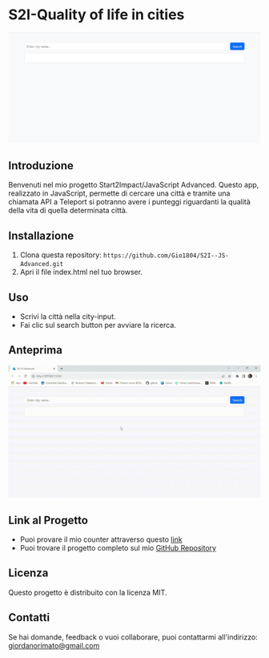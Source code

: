 # S2I-Quality of life in cities

![App Screenshot](/src/img/Screenshot.png)

## Introduzione
Benvenuti nel mio progetto Start2Impact/JavaScript Advanced. Questo app, realizzato in JavaScript, permette di cercare una città e tramite una chiamata API a Teleport si potranno avere i punteggi riguardanti la qualità della vita di quella determinata città.

## Installazione
1. Clona questa repository: `https://github.com/Gio1804/S2I--JS-Advanced.git`
2. Apri il file index.html nel tuo browser.

## Uso
- Scrivi la città nella city-input.
- Fai clic sul search button per avviare la ricerca.

## Anteprima
![Counter App Preview](/src/img/preview.gif)

## Link al Progetto
- Puoi provare il mio counter attraverso questo [link](https://s2i-counter.netlify.app/)
- Puoi trovare il progetto completo sul mio [GitHub Repository](https://github.com/Gio1804/S2I-counter)

## Licenza
Questo progetto è distribuito con la licenza MIT. 

## Contatti
Se hai domande, feedback o vuoi collaborare, puoi contattarmi all'indirizzo: giordanorimato@gmail.com
